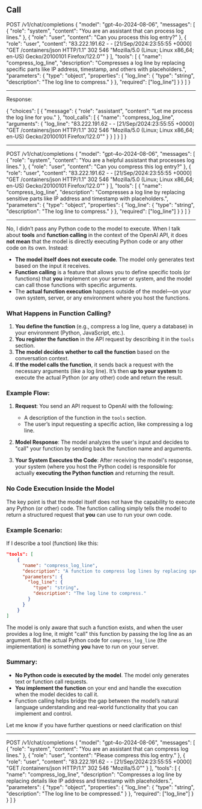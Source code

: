 Call
-----

POST /v1/chat/completions
{
  "model": "gpt-4o-2024-08-06",
  "messages": [
    {
      "role": "system",
      "content": "You are an assistant that can process log lines."
    },
    {
      "role": "user",
      "content": "Can you process this log entry?"
    },
    {
      "role": "user",
      "content": "83.222.191.62 - - [21/Sep/2024:23:55:55 +0000] \"GET /containers/json HTTP/1.1\" 302 546 \"Mozilla/5.0 (Linux; Linux x86_64; en-US) Gecko/20100101 Firefox/122.0\""
    }
  ],
  "tools": [
    {
      "name": "compress_log_line",
      "description": "Compresses a log line by replacing specific parts like IP address, timestamp, and others with placeholders.",
      "parameters": {
        "type": "object",
        "properties": {
          "log_line": {
            "type": "string",
            "description": "The log line to compress."
          }
        },
        "required": ["log_line"]
      }
    }
  ]
}

----
Response:

{
  "choices": [
    {
      "message": {
        "role": "assistant",
        "content": "Let me process the log line for you."
      },
      "tool_calls": [
        {
          "name": "compress_log_line",
          "arguments": {
            "log_line": "83.222.191.62 - - [21/Sep/2024:23:55:55 +0000] \"GET /containers/json HTTP/1.1\" 302 546 \"Mozilla/5.0 (Linux; Linux x86_64; en-US) Gecko/20100101 Firefox/122.0\""
          }
        }
      ]
    }
  ]
}

----
POST /v1/chat/completions
{
  "model": "gpt-4o-2024-08-06",
  "messages": [
    {
      "role": "system",
      "content": "You are a helpful assistant that processes log lines."
    },
    {
      "role": "user",
      "content": "Can you compress this log entry?"
    },
    {
      "role": "user",
      "content": "83.222.191.62 - - [21/Sep/2024:23:55:55 +0000] \"GET /containers/json HTTP/1.1\" 302 546 \"Mozilla/5.0 (Linux; Linux x86_64; en-US) Gecko/20100101 Firefox/122.0\""
    }
  ],
  "tools": [
    {
      "name": "compress_log_line",
      "description": "Compresses a log line by replacing sensitive parts like IP address and timestamp with placeholders.",
      "parameters": {
        "type": "object",
        "properties": {
          "log_line": {
            "type": "string",
            "description": "The log line to compress."
          }
        },
        "required": ["log_line"]
      }
    }
  ]
}

----
No, I didn’t pass any Python code to the model to execute. When I talk about **tools** and **function calling** in the context of the OpenAI API, it does **not mean** that the model is directly executing Python code or any other code on its own. Instead:

- **The model itself does not execute code**. The model only generates text based on the input it receives.
- **Function calling** is a feature that allows you to define specific tools (or functions) that **you** implement on your server or system, and the model can call those functions with specific arguments.
- The **actual function execution** happens outside of the model—on your own system, server, or any environment where you host the functions.

### What Happens in Function Calling?

1. **You define the function** (e.g., compress a log line, query a database) in your environment (Python, JavaScript, etc.).
2. **You register the function** in the API request by describing it in the `tools` section.
3. **The model decides whether to call the function** based on the conversation context.
4. **If the model calls the function**, it sends back a request with the necessary arguments (like a log line). It’s then **up to your system** to execute the actual Python (or any other) code and return the result.

### Example Flow:

1. **Request**:
   You send an API request to OpenAI with the following:
   - A description of the function in the `tools` section.
   - The user’s input requesting a specific action, like compressing a log line.

2. **Model Response**:
   The model analyzes the user's input and decides to "call" your function by sending back the function name and arguments.

3. **Your System Executes the Code**:
   After receiving the model's response, your system (where you host the Python code) is responsible for actually **executing the Python function** and returning the result.

### No Code Execution Inside the Model

The key point is that the model itself does not have the capability to execute any Python (or other) code. The function calling simply tells the model to return a structured request that **you** can use to run your own code.

### Example Scenario:

If I describe a tool (function) like this:

```json
"tools": [
    {
      "name": "compress_log_line",
      "description": "A function to compress log lines by replacing specific details with placeholders.",
      "parameters": {
        "log_line": {
          "type": "string",
          "description": "The log line to compress."
        }
      }
    }
]
```

The model is only aware that such a function exists, and when the user provides a log line, it might "call" this function by passing the log line as an argument. But the actual Python code for `compress_log_line` (the implementation) is something **you** have to run on your server.

### Summary:
- **No Python code is executed by the model**. The model only generates text or function call requests.
- **You implement the function** on your end and handle the execution when the model decides to call it.
- Function calling helps bridge the gap between the model’s natural language understanding and real-world functionality that you can implement and control.

Let me know if you have further questions or need clarification on this!

---

POST /v1/chat/completions
{
  "model": "gpt-4o-2024-08-06",
  "messages": [
    {
      "role": "system",
      "content": "You are an assistant that can compress log lines."
    },
    {
      "role": "user",
      "content": "Please compress this log entry."
    },
    {
      "role": "user",
      "content": "83.222.191.62 - - [21/Sep/2024:23:55:55 +0000] \"GET /containers/json HTTP/1.1\" 302 546 \"Mozilla/5.0\""
    }
  ],
  "tools": [
    {
      "name": "compress_log_line",
      "description": "Compresses a log line by replacing details like IP address and timestamp with placeholders.",
      "parameters": {
        "type": "object",
        "properties": {
          "log_line": {
            "type": "string",
            "description": "The log line to be compressed."
          }
        },
        "required": ["log_line"]
      }
    }
  ]
}

